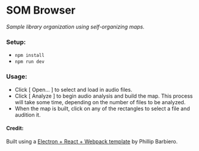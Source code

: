 # SOM Browser
_Sample library organization using self-organizing maps._

### Setup:
* `npm install`
* `npm run dev`

### Usage:
* Click [ Open... ] to select and load in audio files.
* Click [ Analyze ] to begin audio analysis and build the map. This process will take some time, depending on the number of files to be analyzed.
* When the map is built, click on any of the rectangles to select a file and audition it.

#### Credit:
Built using a [Electron + React + Webpack template](https://github.com/pbarbiero/basic-electron-react-boilerplate) by Phillip Barbiero.
